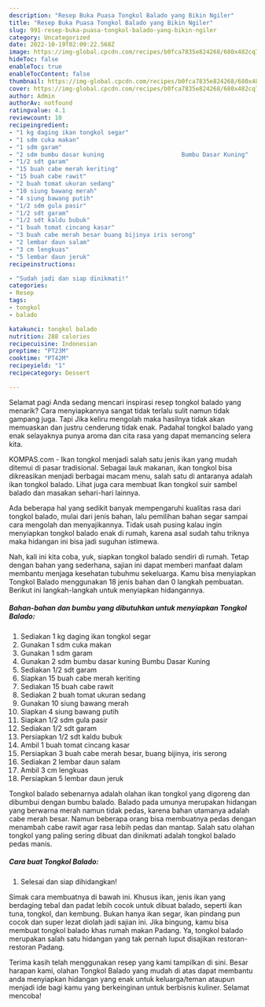 ```yaml
---
description: "Resep Buka Puasa Tongkol Balado yang Bikin Ngiler"
title: "Resep Buka Puasa Tongkol Balado yang Bikin Ngiler"
slug: 991-resep-buka-puasa-tongkol-balado-yang-bikin-ngiler
category: Uncategorized
date: 2022-10-19T02:09:22.568Z
image: https://img-global.cpcdn.com/recipes/b0fca7835e824268/680x482cq70/tongkol-balado-foto-resep-utama.jpg
hideToc: false
enableToc: true
enableTocContent: false
thumbnail: https://img-global.cpcdn.com/recipes/b0fca7835e824268/680x482cq70/tongkol-balado-foto-resep-utama.jpg
cover: https://img-global.cpcdn.com/recipes/b0fca7835e824268/680x482cq70/tongkol-balado-foto-resep-utama.jpg
author: Admin
authorAv: notfound
ratingvalue: 4.1
reviewcount: 10
recipeingredient:
- "1 kg daging ikan tongkol segar"
- "1 sdm cuka makan"
- "1 sdm garam"
- "2 sdm bumbu dasar kuning                      Bumbu Dasar Kuning"
- "1/2 sdt garam"
- "15 buah cabe merah keriting"
- "15 buah cabe rawit"
- "2 buah tomat ukuran sedang"
- "10 siung bawang merah"
- "4 siung bawang putih"
- "1/2 sdm gula pasir"
- "1/2 sdt garam"
- "1/2 sdt kaldu bubuk"
- "1 buah tomat cincang kasar"
- "3 buah cabe merah besar buang bijinya iris serong"
- "2 lembar daun salam"
- "3 cm lengkuas"
- "5 lembar daun jeruk"
recipeinstructions:

- "Sudah jadi dan siap dinikmati!"
categories:
- Resep
tags:
- tongkol
- balado

katakunci: tongkol balado 
nutrition: 288 calories
recipecuisine: Indonesian
preptime: "PT23M"
cooktime: "PT42M"
recipeyield: "1"
recipecategory: Dessert

---
```



Selamat pagi Anda sedang mencari inspirasi resep tongkol balado yang menarik? Cara menyiapkannya sangat tidak terlalu sulit namun tidak gampang juga. Tapi Jika keliru mengolah maka hasilnya tidak akan memuaskan dan justru cenderung tidak enak. Padahal tongkol balado yang enak selayaknya punya aroma dan cita rasa yang dapat memancing selera kita.


KOMPAS.com - Ikan tongkol menjadi salah satu jenis ikan yang mudah ditemui di pasar tradisional. Sebagai lauk makanan, ikan tongkol bisa dikreasikan menjadi berbagai macam menu, salah satu di antaranya adalah ikan tongkol balado. Lihat juga cara membuat Ikan tongkol suir sambel balado dan masakan sehari-hari lainnya.

Ada beberapa hal yang sedikit banyak mempengaruhi kualitas rasa dari tongkol balado, mulai dari jenis bahan, lalu pemilihan bahan segar sampai cara mengolah dan menyajikannya. Tidak usah pusing kalau ingin menyiapkan tongkol balado enak di rumah, karena asal sudah tahu triknya maka hidangan ini bisa jadi suguhan istimewa.


Nah, kali ini kita coba, yuk, siapkan tongkol balado sendiri di rumah. Tetap dengan bahan yang sederhana, sajian ini dapat memberi manfaat dalam membantu menjaga kesehatan tubuhmu sekeluarga. Kamu bisa menyiapkan Tongkol Balado menggunakan 18 jenis bahan dan 0 langkah pembuatan. Berikut ini langkah-langkah untuk menyiapkan hidangannya.

<!--inarticleads1-->

##### Bahan-bahan dan bumbu yang dibutuhkan untuk menyiapkan Tongkol Balado:

1. Sediakan 1 kg daging ikan tongkol segar
1. Gunakan 1 sdm cuka makan
1. Gunakan 1 sdm garam
1. Gunakan 2 sdm bumbu dasar kuning                      Bumbu Dasar Kuning
1. Sediakan 1/2 sdt garam
1. Siapkan 15 buah cabe merah keriting
1. Sediakan 15 buah cabe rawit
1. Sediakan 2 buah tomat ukuran sedang
1. Gunakan 10 siung bawang merah
1. Siapkan 4 siung bawang putih
1. Siapkan 1/2 sdm gula pasir
1. Sediakan 1/2 sdt garam
1. Persiapkan 1/2 sdt kaldu bubuk
1. Ambil 1 buah tomat cincang kasar
1. Persiapkan 3 buah cabe merah besar, buang bijinya, iris serong
1. Sediakan 2 lembar daun salam
1. Ambil 3 cm lengkuas
1. Persiapkan 5 lembar daun jeruk


Tongkol balado sebenarnya adalah olahan ikan tongkol yang digoreng dan dibumbui dengan bumbu balado. Balado pada umunya merupakan hidangan yang berwarna merah namun tidak pedas, karena bahan utamanya adalah cabe merah besar. Namun beberapa orang bisa membuatnya pedas dengan menambah cabe rawit agar rasa lebih pedas dan mantap. Salah satu olahan tongkol yang paling sering dibuat dan dinikmati adalah tongkol balado pedas manis. 

<!--inarticleads2-->

##### Cara buat Tongkol Balado:


1. Selesai dan siap dihidangkan!

Simak cara membuatnya di bawah ini. Khusus ikan, jenis ikan yang berdaging tebal dan padat lebih cocok untuk dibuat balado, seperti ikan tuna, tongkol, dan kembung. Bukan hanya ikan segar, ikan pindang pun cocok dan super lezat diolah jadi sajian ini. Jika bingung, kamu bisa membuat tongkol balado khas rumah makan Padang. Ya, tongkol balado merupakan salah satu hidangan yang tak pernah luput disajikan restoran-restoran Padang. 

Terima kasih telah menggunakan resep yang kami tampilkan di sini. Besar harapan kami, olahan Tongkol Balado yang mudah di atas dapat membantu anda menyiapkan hidangan yang enak untuk keluarga/teman ataupun menjadi ide bagi kamu yang berkeinginan untuk berbisnis kuliner. Selamat mencoba!
